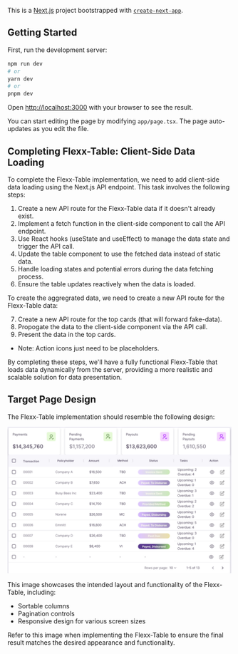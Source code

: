 This is a [Next.js](https://nextjs.org/) project bootstrapped with [`create-next-app`](https://github.com/vercel/next.js/tree/canary/packages/create-next-app).

## Getting Started

First, run the development server:

```bash
npm run dev
# or
yarn dev
# or
pnpm dev
```

Open [http://localhost:3000](http://localhost:3000) with your browser to see the result.

You can start editing the page by modifying `app/page.tsx`. The page auto-updates as you edit the file.

## Completing Flexx-Table: Client-Side Data Loading

To complete the Flexx-Table implementation, we need to add client-side data loading using the Next.js API endpoint. This task involves the following steps:

1. Create a new API route for the Flexx-Table data if it doesn't already exist.
2. Implement a fetch function in the client-side component to call the API endpoint.
3. Use React hooks (useState and useEffect) to manage the data state and trigger the API call.
4. Update the table component to use the fetched data instead of static data.
5. Handle loading states and potential errors during the data fetching process.
6. Ensure the table updates reactively when the data is loaded.

To create the aggregrated data, we need to create a new API route for the Flexx-Table data:

7. Create a new API route for the top cards (that will forward fake-data).
8. Propogate the data to the client-side component via the API call.
9. Present the data in the top cards.

- Note: Action icons just need to be placeholders.

By completing these steps, we'll have a fully functional Flexx-Table that loads data dynamically from the server, providing a more realistic and scalable solution for data presentation.

## Target Page Design

The Flexx-Table implementation should resemble the following design:

![Flexx-Table Design](./public/images/flexx-table-for-ref.jpg)

This image showcases the intended layout and functionality of the Flexx-Table, including:

- Sortable columns
- Pagination controls
- Responsive design for various screen sizes

Refer to this image when implementing the Flexx-Table to ensure the final result matches the desired appearance and functionality.
